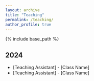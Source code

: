 ```yaml
---
layout: archive
title: "Teaching"
permalink: /teaching/
author_profile: true
---
```


{% include base_path %}

## 2024
- [Teaching Assistant] - [Class Name]
- [Teaching Assistant] - [Class Name]